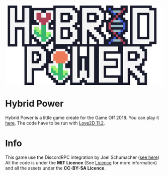![Logo](https://github.com/Bigaston/hybrid-power/blob/master/img/Logo_Github.png)

# Hybrid Power

Hybrid Power is a little game create for the Game Off 2018. You can play it [here](https://bigaston.itch.io/hybrid-power). The code have to be run with [Love2D 11.2](https://love2d.org/).

# Info
This game use the DiscordRPC integration by Joel Schumacher ([see here](https://github.com/pfirsich/lua-discordRPC))  
All the code is under the **MIT Licence** (See [Licence](https://github.com/Bigaston/hybrid-power/blob/master/LICENSE) for more information) and all the assets under the **CC-BY-SA Licence**.
